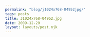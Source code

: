 ```yaml
---
permalink: "blog/j1024x768-04952jpg/"
tags: posts
title: J1024x768-04952.jpg
date: 2009-12-20
layout: layouts/post.njk
---
```


